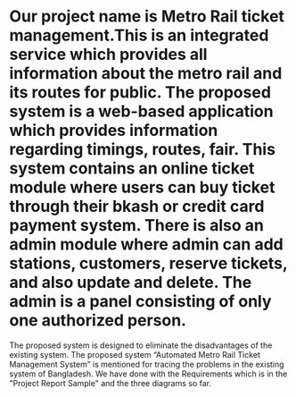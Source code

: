 # Our project name is Metro Rail ticket management.This is an integrated service which provides all information about the metro rail and its routes for public. The proposed system is a web-based application which provides information regarding timings, routes, fair. This system contains an online ticket module where users can buy ticket through their bkash or credit card payment system. There is also an admin module where admin can add stations, customers, reserve tickets, and also update and delete. The admin is a panel consisting of only one authorized person.
The proposed system is designed to eliminate the disadvantages of the existing system. The proposed system “Automated Metro Rail Ticket Management System” is mentioned for tracing the problems in the existing system of Bangladesh.
We have done with the Requirements which is in the "Project Report Sample" and the three diagrams so far. 
